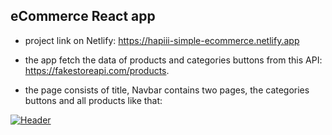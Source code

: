 ## eCommerce React app

- project link on Netlify: https://hapiii-simple-ecommerce.netlify.app
- the app fetch the data of products and categories buttons from this API: https://fakestoreapi.com/products.

- the page consists of title, Navbar contains two pages, the categories buttons and all products like that:

[![Header](https://res.cloudinary.com/hapiii/image/upload/v1669116234/react-apps/qhyrkbamwpey3wc7xsxh.png)](https://some-url.dev/)
